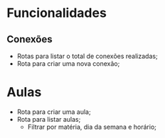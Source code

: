 # Funcionalidades

## Conexões

- Rotas para listar o total de conexões realizadas;
- Rota para criar uma nova conexão;

# Aulas

- Rota para criar uma aula;
- Rota para listar aulas;
    - Filtrar por matéria, dia da semana e horário;